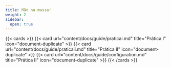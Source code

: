 ```yaml
---
title: Mão na massa!
weight: 2
sidebar:
  open: true
---
```


{{< cards >}}
  {{< card url="content/docs/guide/praticai.md" title="Prática I" icon="document-duplicate" >}}
  {{< card url="content/docs/guide/praticaii.md" title="Prática II" icon="document-duplicate" >}}
  {{< card url="content/docs/guide/configuration.md" title="Prática II" icon="document-duplicate" >}}
{{< /cards >}}
